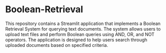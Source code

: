 # Boolean-Retrieval
This repository contains a Streamlit application that implements a Boolean Retrieval System for querying text documents. The system allows users to upload text files and perform Boolean queries using AND, OR, and NOT operators. The application is designed to help users search through uploaded documents based on specified criteria.
